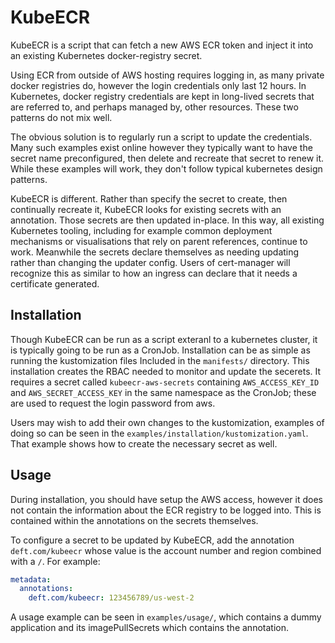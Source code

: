 # KubeECR

KubeECR is a script that can fetch a new AWS ECR token and inject it into an existing Kubernetes docker-registry secret.

Using ECR from outside of AWS hosting requires logging in, as many private docker registries do, however the login credentials only last 12 hours.
In Kubernetes, docker registry credentials are kept in long-lived secrets that are referred to, and perhaps managed by, other resources.
These two patterns do not mix well.

The obvious solution is to regularly run a script to update the credentials.
Many such examples exist online however they typically want to have the secret name preconfigured, then delete and recreate that secret to renew it.
While these examples will work, they don't follow typical kubernetes design patterns.

KubeECR is different.
Rather than specify the secret to create, then continually recreate it, KubeECR looks for existing secrets with an annotation.
Those secrets are then updated in-place.
In this way, all existing Kubernetes tooling, including for example common deployment mechanisms or visualisations that rely on parent references, continue to work.
Meanwhile the secrets declare themselves as needing updating rather than changing the updater config.
Users of cert-manager will recognize this as similar to how an ingress can declare that it needs a certificate generated.

## Installation

Though KubeECR can be run as a script exteranl to a kubernetes cluster, it is typically going to be run as a CronJob.
Installation can be as simple as running the kustomization files Included in the `manifests/` directory.
This installation creates the RBAC needed to monitor and update the secerets.
It requires a secret called `kubeecr-aws-secrets` containing `AWS_ACCESS_KEY_ID` and `AWS_SECRET_ACCESS_KEY` in the same namespace as the CronJob; these are used to request the login password from aws.

Users may wish to add their own changes to the kustomization, examples of doing so can be seen in the `examples/installation/kustomization.yaml`.
That example shows how to create the necessary secret as well.

## Usage

During installation, you should have setup the AWS access, however it does not contain the information about the ECR registry to be logged into.
This is contained within the annotations on the secrets themselves.

To configure a secret to be updated by KubeECR, add the annotation `deft.com/kubeecr` whose value is the account number and region combined with a `/`.
For example:

```yaml
metadata:
  annotations:
    deft.com/kubeecr: 123456789/us-west-2
```

A usage example can be seen in `examples/usage/`, which contains a dummy application and its imagePullSecrets which contains the annotation.
